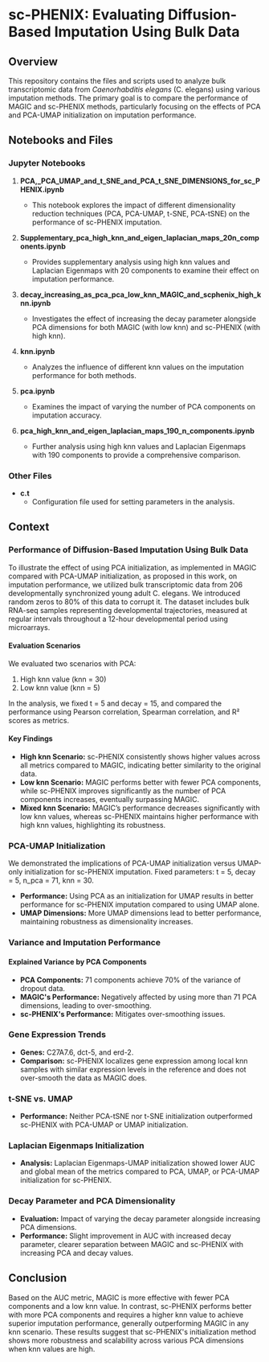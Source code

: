 # sc-PHENIX: Evaluating Diffusion-Based Imputation Using Bulk Data

## Overview

This repository contains the files and scripts used to analyze bulk transcriptomic data from _Caenorhabditis elegans_ (C. elegans) using various imputation methods. The primary goal is to compare the performance of MAGIC and sc-PHENIX methods, particularly focusing on the effects of PCA and PCA-UMAP initialization on imputation performance.

## Notebooks and Files

### Jupyter Notebooks

1. **PCA,_PCA_UMAP_and_t_SNE_and_PCA_t_SNE_DIMENSIONS_for_sc_PHENIX.ipynb**
   - This notebook explores the impact of different dimensionality reduction techniques (PCA, PCA-UMAP, t-SNE, PCA-tSNE) on the performance of sc-PHENIX imputation.

2. **Supplementary_pca_high_knn_and_eigen_laplacian_maps_20n_components.ipynb**
   - Provides supplementary analysis using high knn values and Laplacian Eigenmaps with 20 components to examine their effect on imputation performance.

3. **decay_increasing_as_pca_pca_low_knn_MAGIC_and_scphenix_high_knn.ipynb**
   - Investigates the effect of increasing the decay parameter alongside PCA dimensions for both MAGIC (with low knn) and sc-PHENIX (with high knn).

4. **knn.ipynb**
   - Analyzes the influence of different knn values on the imputation performance for both methods.

5. **pca.ipynb**
   - Examines the impact of varying the number of PCA components on imputation accuracy.

6. **pca_high_knn_and_eigen_laplacian_maps_190_n_components.ipynb**
   - Further analysis using high knn values and Laplacian Eigenmaps with 190 components to provide a comprehensive comparison.

### Other Files

- **c.t**
  - Configuration file used for setting parameters in the analysis.

## Context

### Performance of Diffusion-Based Imputation Using Bulk Data

To illustrate the effect of using PCA initialization, as implemented in MAGIC compared with PCA-UMAP initialization, as proposed in this work, on imputation performance, we utilized bulk transcriptomic data from 206 developmentally synchronized young adult C. elegans. We introduced random zeros to 80% of this data to corrupt it. The dataset includes bulk RNA-seq samples representing developmental trajectories, measured at regular intervals throughout a 12-hour developmental period using microarrays.

#### Evaluation Scenarios
We evaluated two scenarios with PCA:
1. High knn value (knn = 30)
2. Low knn value (knn = 5)

In the analysis, we fixed t = 5 and decay = 15, and compared the performance using Pearson correlation, Spearman correlation, and R² scores as metrics.

#### Key Findings
- **High knn Scenario:** sc-PHENIX consistently shows higher values across all metrics compared to MAGIC, indicating better similarity to the original data.
- **Low knn Scenario:** MAGIC performs better with fewer PCA components, while sc-PHENIX improves significantly as the number of PCA components increases, eventually surpassing MAGIC.
- **Mixed knn Scenario:** MAGIC’s performance decreases significantly with low knn values, whereas sc-PHENIX maintains higher performance with high knn values, highlighting its robustness.

### PCA-UMAP Initialization

We demonstrated the implications of PCA-UMAP initialization versus UMAP-only initialization for sc-PHENIX imputation. Fixed parameters: t = 5, decay = 5, n_pca = 71, knn = 30.

- **Performance:** Using PCA as an initialization for UMAP results in better performance for sc-PHENIX imputation compared to using UMAP alone.
- **UMAP Dimensions:** More UMAP dimensions lead to better performance, maintaining robustness as dimensionality increases.

### Variance and Imputation Performance

#### Explained Variance by PCA Components
- **PCA Components:** 71 components achieve 70% of the variance of dropout data.
- **MAGIC's Performance:** Negatively affected by using more than 71 PCA dimensions, leading to over-smoothing.
- **sc-PHENIX's Performance:** Mitigates over-smoothing issues.

### Gene Expression Trends
- **Genes:** C27A7.6, dct-5, and erd-2.
- **Comparison:** sc-PHENIX localizes gene expression among local knn samples with similar expression levels in the reference and does not over-smooth the data as MAGIC does.

### t-SNE vs. UMAP
- **Performance:** Neither PCA-tSNE nor t-SNE initialization outperformed sc-PHENIX with PCA-UMAP or UMAP initialization.

### Laplacian Eigenmaps Initialization
- **Analysis:** Laplacian Eigenmaps-UMAP initialization showed lower AUC and global mean of the metrics compared to PCA, UMAP, or PCA-UMAP initialization for sc-PHENIX.

### Decay Parameter and PCA Dimensionality
- **Evaluation:** Impact of varying the decay parameter alongside increasing PCA dimensions.
- **Performance:** Slight improvement in AUC with increased decay parameter, clearer separation between MAGIC and sc-PHENIX with increasing PCA and decay values.

## Conclusion

Based on the AUC metric, MAGIC is more effective with fewer PCA components and a low knn value. In contrast, sc-PHENIX performs better with more PCA components and requires a higher knn value to achieve superior imputation performance, generally outperforming MAGIC in any knn scenario. These results suggest that sc-PHENIX's initialization method shows more robustness and scalability across various PCA dimensions when knn values are high.

